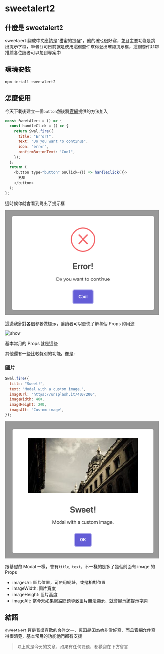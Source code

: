 # sweetalert2

## 什麼是 sweetalert2

sweetalert 翻成中文應該是"甜蜜的提醒"，他的確也很好寫，並且主要功能是跳出提示字框，筆者公司目前就是使用這個套件來做登出確認提示框，這個套件非常推薦各位讀者可以加到專案中

## 環境安裝

```js
npm install sweetalert2
```

## 怎麼使用

今天下載後建立一個`button`然後將[官網](https://sweetalert2.github.io/)提供的方法加入

```js
const SweetAlert = () => {
  const handleClick = () => {
    return Swal.fire({
      title: "Error!",
      text: "Do you want to continue",
      icon: "error",
      confirmButtonText: "Cool",
    });
  };
  return (
    <button type="button" onClick={() => handleClick()}>
      點擊
    </button>
  );
};
```

這時候你就會看到跳出了提示框

![error-alert](./image/sweetalert/error-alert.png)

這邊我針對各個參數做標示，讓讀者可以更快了解每個 Props 的用途

![show](https://www.evernote.com/l/AWuLLM0V1LxF06z5iNoFQF-f813y6JqhNI0B/image.png)

基本常用的 Props 就是這些

其他還有一些比較特別的功能，像是:

### 圖片

```js
Swal.fire({
  title: "Sweet!",
  text: "Modal with a custom image.",
  imageUrl: "https://unsplash.it/400/200",
  imageWidth: 400,
  imageHeight: 200,
  imageAlt: "Custom image",
});
```

![image-modal](./image/sweetalert/image-modal.png)

跟基礎的 Modal 一樣，會有`title`, `text`，不一樣的是多了幾個前面有 image 的 Props

- imageUrl: 圖片位置，可使用網址，或是相對位置
- imageWidth: 圖片寬度
- imageHeight: 圖片高度
- imageAlt: 當今天如果網路問題導致圖片無法顯示，就會顯示該提示字詞

## 結語

sweetalert 算是我很喜歡的套件之一，原因是因為她非常好寫，而且官網文件寫得很清楚，基本常用的功能他們都有支援

> 以上就是今天的文章，如果有任何問題，都歡迎在下方留言
